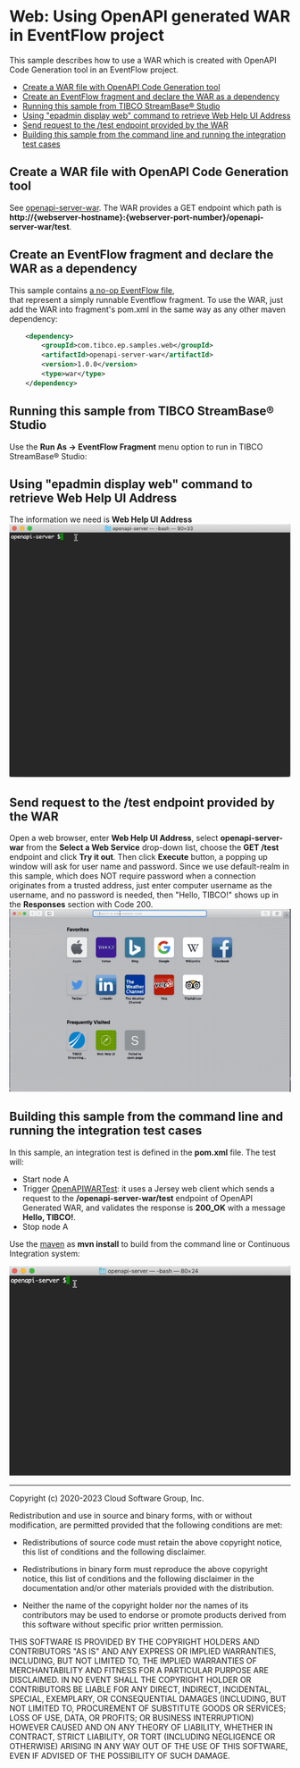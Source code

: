 # Web: Using OpenAPI generated WAR in EventFlow project

This sample describes how to use a WAR which is created with OpenAPI Code Generation tool in an EventFlow project.

* [Create a WAR file with OpenAPI Code Generation tool](#create-a-war-file-with-openapi-code-generation-tool)
* [Create an EventFlow fragment and declare the WAR as a dependency](#create-an-eventflow-fragment-and-declare-the-war-as-a-dependency)
* [Running this sample from TIBCO StreamBase® Studio](#running-this-sample-from-tibco-streambase-reg-studio)
* [Using "epadmin display web" command to retrieve Web Help UI Address](#using-epadmin-display-web-command-to-retrieve-web-help-ui-address)
* [Send request to the /test endpoint provided by the WAR](#send-request-to-the-test-endpoint-provided-by-the-war)
* [Building this sample from the command line and running the integration test cases](#building-this-sample-from-the-command-line-and-running-the-integration-test-cases)


## Create a WAR file with OpenAPI Code Generation tool
See [openapi-server-war](../../../../openapi-server-war/src/site/markdown/index.md).
The WAR provides a GET endpoint which path is **http://{webserver-hostname}:{webserver-port-number}/openapi-server-war/test**.


## Create an EventFlow fragment and declare the WAR as a dependency
This sample contains [a no-op EventFlow file](../../main/eventflow/com/tibco/ep/samples/web/openapi/server/eventflow/Demo.sbapp),  
that represent a simply runnable Eventflow fragment.  To use the WAR, just add the WAR into fragment's pom.xml in the same 
way as any other maven dependency:

```xml
    <dependency>
        <groupId>com.tibco.ep.samples.web</groupId>
        <artifactId>openapi-server-war</artifactId>
        <version>1.0.0</version>
        <type>war</type>
    </dependency>
```

## Running this sample from TIBCO StreamBase&reg; Studio
Use the **Run As -> EventFlow Fragment** menu option to run in TIBCO StreamBase&reg; Studio:


## Using "epadmin display web" command to retrieve Web Help UI Address
The information we need is **Web Help UI Address**
![DisplayWeb](images/epadmin.gif)


## Send request to the /test endpoint provided by the WAR
Open a web browser, enter **Web Help UI Address**, select **openapi-server-war** from the **Select a Web Service** drop-down list, 
choose the **GET /test** endpoint and click **Try it out**. Then click **Execute** button, a popping up window will ask for user name and password. 
Since we use default-realm in this sample, which does NOT require password when a connection originates from a trusted address, 
just enter computer username as the username, and no password is needed, then "Hello, TIBCO!" shows up in the **Responses** section with Code 200.
![Help UI](images/helpui.gif)


## Building this sample from the command line and running the integration test cases

In this sample, an integration test is defined in the **pom.xml** file. The test will:

* Start node A
* Trigger [OpenAPIWARTest](../../test/java/com/tibco/ep/samples/web/openapi/server/OpenAPIWARTest.java): it uses a Jersey web client which sends a request to the **/openapi-server-war/test** endpoint 
of OpenAPI Generated WAR, and validates the response is **200_OK** with a message **Hello, TIBCO!**.
* Stop node A

Use the [maven](https://maven.apache.org) as **mvn install** to build from the command line or Continuous Integration system:

![maven](images/maven.gif)

---
Copyright (c) 2020-2023 Cloud Software Group, Inc.

Redistribution and use in source and binary forms, with or without
modification, are permitted provided that the following conditions are met:

* Redistributions of source code must retain the above copyright notice, this
  list of conditions and the following disclaimer.

* Redistributions in binary form must reproduce the above copyright notice,
  this list of conditions and the following disclaimer in the documentation
  and/or other materials provided with the distribution.

* Neither the name of the copyright holder nor the names of its
  contributors may be used to endorse or promote products derived from
  this software without specific prior written permission.

THIS SOFTWARE IS PROVIDED BY THE COPYRIGHT HOLDERS AND CONTRIBUTORS "AS IS"
AND ANY EXPRESS OR IMPLIED WARRANTIES, INCLUDING, BUT NOT LIMITED TO, THE
IMPLIED WARRANTIES OF MERCHANTABILITY AND FITNESS FOR A PARTICULAR PURPOSE ARE
DISCLAIMED. IN NO EVENT SHALL THE COPYRIGHT HOLDER OR CONTRIBUTORS BE LIABLE
FOR ANY DIRECT, INDIRECT, INCIDENTAL, SPECIAL, EXEMPLARY, OR CONSEQUENTIAL
DAMAGES (INCLUDING, BUT NOT LIMITED TO, PROCUREMENT OF SUBSTITUTE GOODS OR
SERVICES; LOSS OF USE, DATA, OR PROFITS; OR BUSINESS INTERRUPTION) HOWEVER
CAUSED AND ON ANY THEORY OF LIABILITY, WHETHER IN CONTRACT, STRICT LIABILITY,
OR TORT (INCLUDING NEGLIGENCE OR OTHERWISE) ARISING IN ANY WAY OUT OF THE USE
OF THIS SOFTWARE, EVEN IF ADVISED OF THE POSSIBILITY OF SUCH DAMAGE.
